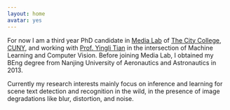 ```yaml
---
layout: home
avatar: yes
---
```


For now I am a third year PhD candidate in [Media Lab](http://media-lab.engr.ccny.cuny.edu) of [The City College](http://www.ccny.cuny.edu), [CUNY](http://cuny.edu), and working with [Prof. Yingli Tian](http://www-ee.ccny.cuny.edu/www/web/yltian/home.html) in the intersection of Machine Learning and Computer Vision. Before joining Media Lab, I obtained my BEng degree from Nanjing University of Aeronautics and Astronautics in 2013. 

Currently my research interests mainly focus on inference and learning for scene text detection and recognition in the wild, in the presence of image degradations like blur, distortion, and noise.